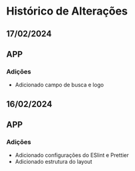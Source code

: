 # Histórico de Alterações

## 17/02/2024

## APP

### Adições

- Adicionado campo de busca e logo

## 16/02/2024

## APP

### Adições

- Adicionado configurações do ESlint e Prettier
- Adicionado estrutura do layout